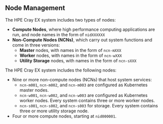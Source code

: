 ## Node Management

The HPE Cray EX system includes two types of nodes:

-   **Compute Nodes**, where high performance computing applications are run, and node names in the form of `nidXXXXXX`
-   **Non-Compute Nodes \(NCNs\)**, which carry out system functions and come in three versions:
    -   **Master** nodes, with names in the form of `ncn-mXXX`
    -   **Worker** nodes, with names in the form of `ncn-wXXX`
    -   **Utility Storage** nodes, with names in the form of `ncn-sXXX`

The HPE Cray EX system includes the following nodes:

-   Nine or more non-compute nodes \(NCNs\) that host system services:
    -   `ncn-m001`, `ncn-m002`, and `ncn-m003` are configured as Kubernetes master nodes.
    -   `ncn-w001`, `ncn-w002`, and `ncn-w003` are configured as Kubernetes worker nodes. Every system contains three or more worker nodes.
    -   `ncn-s001`, `ncn-s002`, and `ncn-s003` for storage. Every system contains three or more utility storage node.
-   Four or more compute nodes, starting at `nid000001`.


